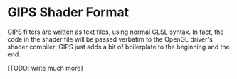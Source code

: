 # GIPS Shader Format

GIPS filters are written as text files, using normal GLSL syntax.
In fact, the code in the shader file will be passed verbatim
to the OpenGL driver's shader compiler;
GIPS just adds a bit of boilerplate to the beginning and the end.

[TODO: write much more]
